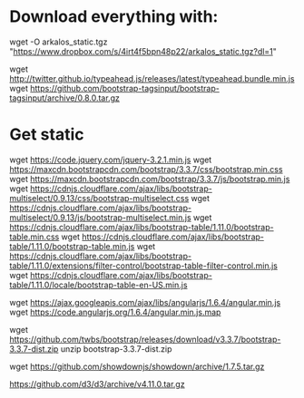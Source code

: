 # Download everything with:
wget -O arkalos_static.tgz  "https://www.dropbox.com/s/4irt4f5bpn48p22/arkalos_static.tgz?dl=1"


wget http://twitter.github.io/typeahead.js/releases/latest/typeahead.bundle.min.js 
wget https://github.com/bootstrap-tagsinput/bootstrap-tagsinput/archive/0.8.0.tar.gz 

# Get static 
wget https://code.jquery.com/jquery-3.2.1.min.js 
wget https://maxcdn.bootstrapcdn.com/bootstrap/3.3.7/css/bootstrap.min.css 
wget https://maxcdn.bootstrapcdn.com/bootstrap/3.3.7/js/bootstrap.min.js 
wget https://cdnjs.cloudflare.com/ajax/libs/bootstrap-multiselect/0.9.13/css/bootstrap-multiselect.css
wget https://cdnjs.cloudflare.com/ajax/libs/bootstrap-multiselect/0.9.13/js/bootstrap-multiselect.min.js 
wget https://cdnjs.cloudflare.com/ajax/libs/bootstrap-table/1.11.0/bootstrap-table.min.css 
wget https://cdnjs.cloudflare.com/ajax/libs/bootstrap-table/1.11.0/bootstrap-table.min.js 
wget https://cdnjs.cloudflare.com/ajax/libs/bootstrap-table/1.11.0/extensions/filter-control/bootstrap-table-filter-control.min.js  
wget https://cdnjs.cloudflare.com/ajax/libs/bootstrap-table/1.11.0/locale/bootstrap-table-en-US.min.js

wget https://ajax.googleapis.com/ajax/libs/angularjs/1.6.4/angular.min.js 
wget https://code.angularjs.org/1.6.4/angular.min.js.map 

wget https://github.com/twbs/bootstrap/releases/download/v3.3.7/bootstrap-3.3.7-dist.zip
unzip bootstrap-3.3.7-dist.zip

wget https://github.com/showdownjs/showdown/archive/1.7.5.tar.gz

https://github.com/d3/d3/archive/v4.11.0.tar.gz

